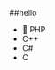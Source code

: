##‎hello‎          
-  🐘 PHP           
-  C++                                
-  C#                                     
-  C                                                        